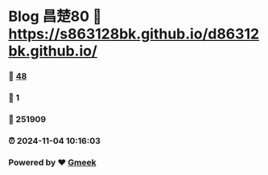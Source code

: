 # Blog 昌楚80 :link: https://s863128bk.github.io/d86312bk.github.io/ 
### :page_facing_up: [48](https://s863128bk.github.io/d86312bk.github.io//tag.html) 
### :speech_balloon: 1 
### :hibiscus: 251909 
### :alarm_clock: 2024-11-04 10:16:03 
### Powered by :heart: [Gmeek](https://github.com/Meekdai/Gmeek)

